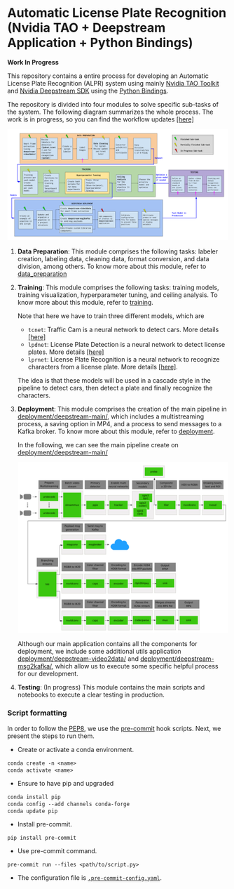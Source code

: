 # Automatic License Plate Recognition (Nvidia TAO + Deepstream  Application + Python Bindings)

**Work In Progress**

This repository contains a entire process for developing an Automatic License 
Plate Recognition (ALPR) system using mainly [Nvidia TAO Toolkit](https://developer.nvidia.com/tao-toolkit)
and [Nvidia Deepstream SDK](https://developer.nvidia.com/deepstream-sdk) using the [Python Bindings](https://github.com/NVIDIA-AI-IOT/deepstream_python_apps).

The repository is divided into four modules to solve specific sub-tasks of 
the system. The following diagram summarizes the whole process. The work is in 
progress, so you can find the workflow updates [[here]](https://docs.google.com/drawings/d/10wA3cKPuyulc_6MCku48vwxPMXjcMIJ8FYxaL-rTzOM/edit?usp=sharing)

![](workflow.png)

1. **Data Preparation**: This module comprises the following tasks: labeler creation, labeling data, cleaning data, format conversion, and data division, among others. To know more about this module, refer to  [data_preparation](./data_preparation/)

2. **Training**: This module comprises the following tasks: training models, training visualization,
hyperparameter tuning, and ceiling analysis. To know more about this module, refer to  [training](./training).

    Note that here we have to train three different models, which are

    - `tcnet`: Traffic Cam is a neural network to detect cars. More details [[here]](https://catalog.ngc.nvidia.com/orgs/nvidia/teams/tao/models/trafficcamnet)
    - `lpdnet`: License Plate Detection is a neural network to detect license plates. More details [[here]](https://catalog.ngc.nvidia.com/orgs/nvidia/teams/tao/models/lpdnet)
    - `lprnet`: License Plate Recognition is a neural network to recognize characters from a license plate. More details [[here]](https://catalog.ngc.nvidia.com/orgs/nvidia/models/tlt_lprnet).

    The idea is that these models will be used in a cascade style in the pipeline to detect cars, then detect a plate and finally recognize the characters. 

3. **Deployment**: This module comprises the creation of the main pipeline in [deployment/deepstream-main/](./deployment/deepstream-main/), which includes a multistreaming process, a saving option in MP4, and a process to send messages to a Kafka broker. To know more about this module, refer to  [deployment](./deployment). 

    In the following, we can see the main pipeline create on [deployment/deepstream-main/](./deployment/deepstream-main/)

    ![](pipeline.png)


    Although our main application contains all the components for deployment, we include some additional utils application [deployment/deepstream-video2data/](./deployment/deepstream-video2data/) and [deployment/deepstream-msg2kafka/](./deployment/deepstream-msg2kafka/), which allow us to execute some specific helpful process for our development.

4. **Testing**: (In progress) This module contains the main scripts and notebooks to execute a clear testing in production.


### Script formatting

In order to follow the [PEP8](pep8.org), we use the [pre-commit](pre-commit.com) hook scripts. Next, we present the steps to run them.

* Create or activate a conda environment.
```
conda create -n <name>
conda activate <name>
```

* Ensure to have pip and upgraded
```
conda install pip
conda config --add channels conda-forge 
conda update pip
```

* Install pre-commit.

```
pip install pre-commit
```

* Use pre-commit command.
```
pre-commit run --files <path/to/script.py>
```

* The configuration file is [`.pre-commit-config.yaml`](.pre-commit-config.yaml).